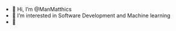 - 👋 Hi, I’m @ManMatthics
- 👀 I’m interested in Software Development and Machine learning
- 🌱 
<!---
ManMatthics-GH/ManMatthics-GH is a ✨ special ✨ repository because its `README.md` (this file) appears on your GitHub profile.
You can click the Preview link to take a look at your changes.
--->
